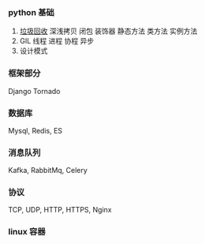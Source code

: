 ### python 基础
1. [垃圾回收](/docs/interview.md#垃圾回收) 深浅拷贝 闭包 装饰器 静态方法 类方法 实例方法
2. GIL 线程 进程 协程 异步
3. 设计模式

### 框架部分
Django Tornado

### 数据库
Mysql, Redis, ES

### 消息队列
Kafka, RabbitMq, Celery

### 协议
TCP, UDP, HTTP, HTTPS, Nginx

### linux 容器